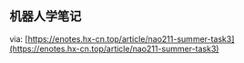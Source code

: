 ## 机器人学笔记

via: [https://enotes.hx-cn.top/article/nao211-summer-task3](https://enotes.hx-cn.top/article/nao211-summer-task3)